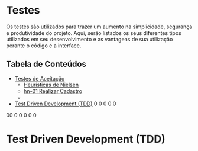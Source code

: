 # Testes

Os testes são utilizados para trazer um aumento na simplicidade, segurança e produtividade do projeto. Aqui, serão listados os seus diferentes tipos utilizados em seu desenvolvimento e as vantagens de sua utilização perante o código e a interface.

## Tabela de Conteúdos

- [Testes de Aceitação](#testes-de-aceitação)
  - [Heurísticas de Nielsen](#heurísticas-de-nielsen)
  - [hn-01 Realizar Cadastro](#uc-01-realizar-cadastro)
  - []()
- [Test Driven Development (TDD)](#test-driven-development-ttd)
0
0
0
0
0

00
0
0
0
0
0
# Test Driven Development (TDD)

